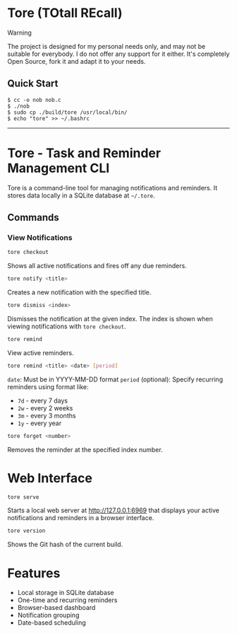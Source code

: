 # Tore (TOtall REcall)

> [!WARNING]
> The project is designed for my personal needs only, and may not be suitable for everybody. I do not offer any support for it either. It's completely Open Source, fork it and adapt it to your needs.

## Quick Start

```console
$ cc -o nob nob.c
$ ./nob
$ sudo cp ./build/tore /usr/local/bin/
$ echo "tore" >> ~/.bashrc
```
---

# Tore - Task and Reminder Management CLI

Tore is a command-line tool for managing notifications and reminders. It stores data locally in a SQLite database at `~/.tore`.

## Commands

### View Notifications
```bash
tore checkout
```
Shows all active notifications and fires off any due reminders.

```bash
tore notify <title>
```
Creates a new notification with the specified title.

```bash
tore dismiss <index>
```
Dismisses the notification at the given index. The index is shown when viewing notifications with `tore checkout`.

```bash
tore remind
```
View active reminders.

```bash
tore remind <title> <date> [period]
```
`date`: Must be in YYYY-MM-DD format
`period` (optional): Specify recurring reminders using format like:
- `7d` - every 7 days
- `2w` - every 2 weeks
- `3m` - every 3 months
- `1y` - every year

```bash
tore forget <number>
```
Removes the reminder at the specified index number.

# Web Interface
```bash
tore serve
```
Starts a local web server at http://127.0.0.1:6969 that displays your active notifications and reminders in a browser interface.

```bash
tore version

```
Shows the Git hash of the current build.

# Features
- Local storage in SQLite database
- One-time and recurring reminders
- Browser-based dashboard
- Notification grouping
- Date-based scheduling
